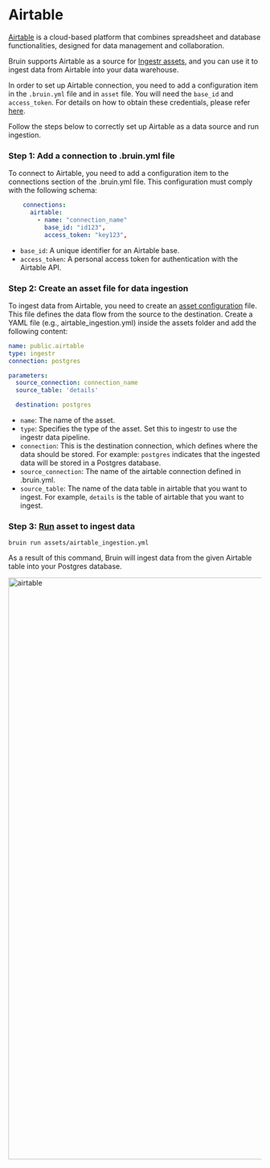 # Airtable
[Airtable](https://www.airtable.com/) is a cloud-based platform that combines spreadsheet and database functionalities, designed for data management and collaboration.

Bruin supports Airtable as a source for [Ingestr assets](/assets/ingestr), and you can use it to ingest data from Airtable into your data warehouse.

In order to set up Airtable connection, you need to add a configuration item in the `.bruin.yml` file and in `asset` file. 
You will need the `base_id` and `access_token`. For details on how to obtain these credentials, please refer [here](https://dlthub.com/docs/dlt-ecosystem/verified-sources/airtable#setup-guide).

Follow the steps below to correctly set up Airtable as a data source and run ingestion.

### Step 1: Add a connection to .bruin.yml file

To connect to Airtable, you need to add a configuration item to the connections section of the .bruin.yml file. This configuration must comply with the following schema:

```yaml
    connections:
      airtable:
        - name: "connection_name"
          base_id: "id123",
          access_token: "key123",
```

- `base_id`: A unique identifier for an Airtable base.
- `access_token`: A personal access token for authentication with the Airtable API.

### Step 2: Create an asset file for data ingestion

To ingest data from Airtable, you need to create an [asset configuration](https://bruin-data.github.io/bruin/assets/ingestr.html#asset-structure) file. This file defines the data flow from the source to the destination. Create a YAML file (e.g., airtable_ingestion.yml) inside the assets folder and add the following content:

```yaml
name: public.airtable
type: ingestr
connection: postgres

parameters:
  source_connection: connection_name
  source_table: 'details'

  destination: postgres
```
- `name`: The name of the asset.
- `type`: Specifies the type of the asset. Set this to ingestr to use the ingestr data pipeline.
- `connection`: This is the destination connection, which defines where the data should be stored. For example: `postgres` indicates that the ingested data will be stored in a Postgres database.
- `source_connection`: The name of the airtable connection defined in .bruin.yml.
- `source_table`: The name of the data table in airtable that you want to ingest. For example, `details` is the table of airtable that you want to ingest.

### Step 3: [Run](/commands/run) asset to ingest data
```     
bruin run assets/airtable_ingestion.yml
```
As a result of this command, Bruin will ingest data from the given Airtable table into your Postgres database.


<img width="1159" alt="airtable" src="https://github.com/user-attachments/assets/416f8a07-be28-43a2-a227-9d6077276f1d">
